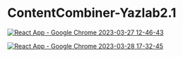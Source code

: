 # ContentCombiner-Yazlab2.1


[![React App - Google Chrome 2023-03-27 12-46-43](https://github.com/alperenkolat/ContentCombiner-Yazlab2.1/assets/73352908/64c1f8c8-a737-45c9-8efb-5609802a8ad5)](https://alperenkolat.github.io/ContentCombiner-Yazlab2.1/)


[![React App - Google Chrome 2023-03-28 17-32-45](https://github.com/alperenkolat/ContentCombiner-Yazlab2.1/assets/73352908/e4207e8a-6c06-4660-b55b-51242a6ca8d3)](https://alperenkolat.github.io/ContentCombiner-Yazlab2.1/)
